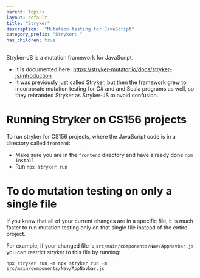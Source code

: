 ```yaml
---
parent: Topics
layout: default
title: "Stryker"
description:  "Mutation testing for JavaScript"
category_prefix: "Stryker: "
has_children: true
---
```



Stryker-JS is a mutation framework for JavaScript.

* It is documented here: <https://stryker-mutator.io/docs/stryker-js/introduction>
* It was previously just called Stryker, but then the framework grew to incorporate mutation testing
  for C# and and Scala programs as well, so they rebranded Stryker as Stryker-JS to avoid confusion.
  
# Running Stryker on CS156 projects

To run stryker for CS156 projects, where the JavaScript code is in a directory called `frontend`:

* Make sure you are in the `frontend` directory and have already done `npm install`
* Run `npx stryker run`

# To do mutation testing on only a single file

If you know that all of your current changes are in a specific file, it is much faster to run mutation testing only on that single file instead of the entire project. 

For example, if your changed file is `src/main/components/Nav/AppNavbar.js` you can restrict stryker to this file by running:

```
npx stryker run -m npx stryker run -m src/main/components/Nav/AppNavbar.js 
```